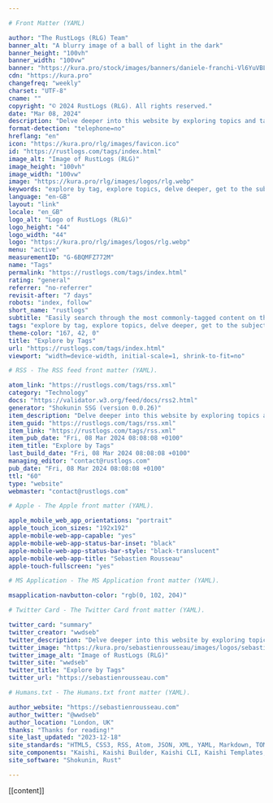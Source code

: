 ```yaml
---

# Front Matter (YAML)

author: "The RustLogs (RLG) Team"
banner_alt: "A blurry image of a ball of light in the dark"
banner_height: "100vh"
banner_width: "100vw"
banner: "https://kura.pro/stock/images/banners/daniele-franchi-Vl6YuVBLEys.webp"
cdn: "https://kura.pro"
changefreq: "weekly"
charset: "UTF-8"
cname: ""
copyright: "© 2024 RustLogs (RLG). All rights reserved."
date: "Mar 08, 2024"
description: "Delve deeper into this website by exploring topics and tags, and get to the subjects that matter most to you."
format-detection: "telephone=no"
hreflang: "en"
icon: "https://kura.pro/rlg/images/favicon.ico"
id: "https://rustlogs.com/tags/index.html"
image_alt: "Image of RustLogs (RLG)"
image_height: "100vh"
image_width: "100vw"
image: "https://kura.pro/rlg/images/logos/rlg.webp"
keywords: "explore by tag, explore topics, delve deeper, get to the subjects, matter most, website, website content, website topics, website tags, website search, website navigation"
language: "en-GB"
layout: "link"
locale: "en_GB"
logo_alt: "Logo of RustLogs (RLG)"
logo_height: "44"
logo_width: "44"
logo: "https://kura.pro/rlg/images/logos/rlg.webp"
menu: "active"
measurementID: "G-6BQMFZ772M"
name: "Tags"
permalink: "https://rustlogs.com/tags/index.html"
rating: "general"
referrer: "no-referrer"
revisit-after: "7 days"
robots: "index, follow"
short_name: "rustlogs"
subtitle: "Easily search through the most commonly-tagged content on this website"
tags: "explore by tag, explore topics, delve deeper, get to the subjects, matter most, website, website content, website topics, website tags, website search, website navigation"
theme-color: "167, 42, 0"
title: "Explore by Tags"
url: "https://rustlogs.com/tags/index.html"
viewport: "width=device-width, initial-scale=1, shrink-to-fit=no"

# RSS - The RSS feed front matter (YAML).

atom_link: "https://rustlogs.com/tags/rss.xml"
category: "Technology"
docs: "https://validator.w3.org/feed/docs/rss2.html"
generator: "Shokunin SSG (version 0.0.26)"
item_description: "Delve deeper into this website by exploring topics and tags, and get to the subjects that matter most to you."
item_guid: "https://rustlogs.com/tags/rss.xml"
item_link: "https://rustlogs.com/tags/rss.xml"
item_pub_date: "Fri, 08 Mar 2024 08:08:08 +0100"
item_title: "Explore by Tags"
last_build_date: "Fri, 08 Mar 2024 08:08:08 +0100"
managing_editor: "contact@rustlogs.com"
pub_date: "Fri, 08 Mar 2024 08:08:08 +0100"
ttl: "60"
type: "website"
webmaster: "contact@rustlogs.com"

# Apple - The Apple front matter (YAML).

apple_mobile_web_app_orientations: "portrait"
apple_touch_icon_sizes: "192x192"
apple-mobile-web-app-capable: "yes"
apple-mobile-web-app-status-bar-inset: "black"
apple-mobile-web-app-status-bar-style: "black-translucent"
apple-mobile-web-app-title: "Sebastien Rousseau"
apple-touch-fullscreen: "yes"

# MS Application - The MS Application front matter (YAML).

msapplication-navbutton-color: "rgb(0, 102, 204)"

# Twitter Card - The Twitter Card front matter (YAML).

twitter_card: "summary"
twitter_creator: "wwdseb"
twitter_description: "Delve deeper into this website by exploring topics and tags, and get to the subjects that matter most to you."
twitter_image: "https://kura.pro/sebastienrousseau/images/logos/sebastienrousseau.webp"
twitter_image_alt: "Image of RustLogs (RLG)"
twitter_site: "wwdseb"
twitter_title: "Explore by Tags"
twitter_url: "https://sebastienrousseau.com"

# Humans.txt - The Humans.txt front matter (YAML).

author_website: "https://sebastienrousseau.com"
author_twitter: "@wwdseb"
author_location: "London, UK"
thanks: "Thanks for reading!"
site_last_updated: "2023-12-18"
site_standards: "HTML5, CSS3, RSS, Atom, JSON, XML, YAML, Markdown, TOML"
site_components: "Kaishi, Kaishi Builder, Kaishi CLI, Kaishi Templates, Kaishi Themes"
site_software: "Shokunin, Rust"

---
```


[[content]]
